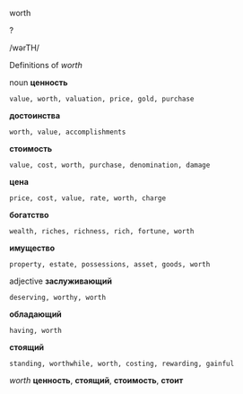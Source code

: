 worth

?

/wərTH/

Definitions of _worth_

noun
**ценность**

    value, worth, valuation, price, gold, purchase
**достоинства**

    worth, value, accomplishments
**стоимость**

    value, cost, worth, purchase, denomination, damage
**цена**

    price, cost, value, rate, worth, charge
**богатство**

    wealth, riches, richness, rich, fortune, worth
**имущество**

    property, estate, possessions, asset, goods, worth

adjective
**заслуживающий**

    deserving, worthy, worth
**обладающий**

    having, worth
**стоящий**

    standing, worthwhile, worth, costing, rewarding, gainful

_worth_
**ценность**, **стоящий**, **стоимость**, **стоит**